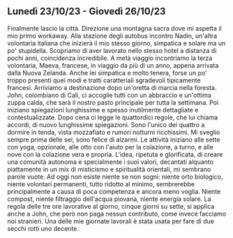 ## Lunedì 23/10/23 - Giovedì 26/10/23

Finalmente lascio la città. Direzione una montagna sacra dove mi aspetta il mio primo workaway. Alla stazione degli autobus incontro Nadin, un'altra volontaria italiana che inizierà il mio stesso giorno, simpatica e solare ma un po' stupidella. Scopriamo di aver lavorato nello stesso hotel a distanza di pochi anni, coincidenza incredibile. A metà viaggio incontriamo la terza volontaria, Maeva, francese, in viaggio da più di un anno, appena arrivata dalla Nuova Zelanda. Anche lei simpatica e molto tenera, forse un po' troppo presenti quei modi e tratti caratteriali sgradevoli tipicamente francesi. Arriviamo a destinazione dopo un'oretta di marcia nella foresta. John, colombiano di Cali, ci accoglie tutti con un abbraccio e un'ottima zuppa calda, che sarà il nostro pasto principale per tutta la settimana. Poi iniziano spiegazioni lunghissime e spesso inutilmente dettagliate e contestualizzate. Dopo cena ci legge le quattordici regole, che lui chiama accordi, di nuovo lunghissime spiegazioni. Sono l'unico dei quattro a dormire in tenda, vista mozzafiato e rumori notturni ricchissimi. Mi sveglio sempre prima delle sei, sono felice di alzarmi. Le attività iniziano alle sette con yoga, opzionale, alle otto con l'aiuto per la colazione, a turno, e alle nove con la colazione vera e propria.
L'idea, ripetuta e glorificata, di creare una comunità autonoma e specialmente i suoi valori, decantati alquanto piattamente in un mix di misticismo e spiritualità orientali, mi sembrano parole vuote. Ad oggi non esiste niente se non sogni: niente orto biologico, niente volontari permanenti, tutto ridotto al minimo, sembrerebbe principalmente a causa di poca competenza e ancora meno voglia. Niente compost, niente filtraggio dell'acqua piovana, niente energia solare. La regola delle tre ore lavorative al giorno, cinque giorni su sette, si applica anche a John, che però non paga nessun contributo, come invece facciamo noi stranieri. Una delle mie giornate lavorali è stata usata per fare di due secchi rotti uno decente.

